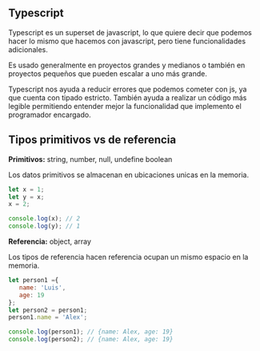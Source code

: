 
## Typescript

Typescript es un superset de javascript, lo que quiere decir que podemos hacer lo mismo que hacemos con javascript, pero tiene funcionalidades adicionales.

Es usado generalmente en proyectos grandes y medianos o también en proyectos pequeños que pueden escalar a uno más grande.

Typescript nos ayuda a reducir errores que podemos cometer con js, ya que cuenta con tipado estricto. También ayuda a realizar un código más legible permitiendo entender mejor la funcionalidad que implemento el programador encargado.

## Tipos primitivos vs de referencia
**Primitivos:** string, number, null, undefine boolean

Los datos primitivos se almacenan en ubicaciones unicas en la memoria.

 

```js
let x = 1;
let y = x;
x = 2;

console.log(x); // 2
console.log(y); // 1

```

**Referencia:** object, array

Los tipos de referencia hacen referencia ocupan un mismo espacio en la memoria.
 ```js
 let person1 ={
    name: 'Luis',
    age: 19
 };
 let person2 = person1;
 person1.name = 'Alex';

 console.log(person1); // {name: Alex, age: 19}
 console.log(person2); // {name: Alex, age: 19}
 ```

